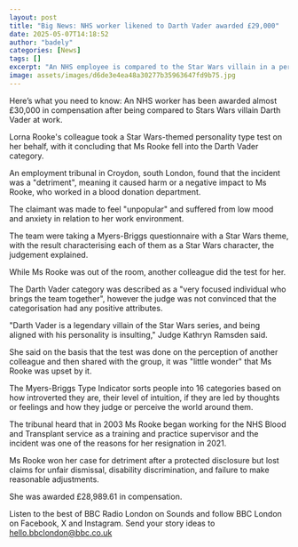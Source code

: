```yaml
---
layout: post
title: "Big News: NHS worker likened to Darth Vader awarded £29,000"
date: 2025-05-07T14:18:52
author: "badely"
categories: [News]
tags: []
excerpt: "An NHS employee is compared to the Star Wars villain in a personality test and made to feel 'unpopular'."
image: assets/images/d6de3e4ea48a30277b35963647fd9b75.jpg
---
```


Here’s what you need to know: An NHS worker has been awarded almost £30,000 in compensation after being compared to Stars Wars villain Darth Vader at work.

Lorna Rooke's colleague took a Star Wars-themed personality type test on her behalf, with it concluding that Ms Rooke fell into the Darth Vader category.

An employment tribunal in Croydon, south London, found that the incident was a "detriment", meaning it caused harm or a negative impact to Ms Rooke, who worked in a blood donation department.

The claimant was made to feel "unpopular" and suffered from low mood and anxiety in relation to her work environment.

The team were taking a Myers-Briggs questionnaire with a Star Wars theme, with the result characterising each of them as a Star Wars character, the judgement explained.

While Ms Rooke was out of the room, another colleague did the test for her.

The Darth Vader category was described as a "very focused individual who brings the team together", however the judge was not convinced that the categorisation had any positive attributes.

"Darth Vader is a legendary villain of the Star Wars series, and being aligned with his personality is insulting," Judge Kathryn Ramsden said.

She said on the basis that the test was done on the perception of another colleague and then shared with the group, it was "little wonder" that Ms Rooke was upset by it.

The Myers-Briggs Type Indicator sorts people into 16 categories based on how introverted they are, their level of intuition, if they are led by thoughts or feelings and how they judge or perceive the world around them.

The tribunal heard that in 2003 Ms Rooke began working for the NHS Blood and Transplant service as a training and practice supervisor and the incident was one of the reasons for her resignation in 2021.

Ms Rooke won her case for detriment after a protected disclosure but lost claims for unfair dismissal, disability discrimination, and failure to make reasonable adjustments. 

She was awarded £28,989.61 in compensation.

Listen to the best of BBC Radio London on Sounds and follow BBC London on Facebook, X and Instagram. Send your story ideas to hello.bbclondon@bbc.co.uk

